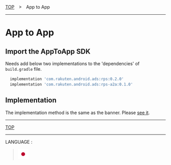 [TOP](/README.md#top)　>　App to App

---

# App to App

## Import the AppToApp SDK

Needs add below two implementations to the 'dependencies' of `build.gradle` file.
```gradle
  implementation 'com.rakuten.android.ads:rps:0.2.0'
  implementation 'com.rakuten.android.ads:rps-a2a:0.1.0'
```

## Implementation

The implementation method is the same as the banner. Please [see it](../bannerads/README.md).

---
[TOP](/README.md#top)

---
LANGUAGE :
> [![ja](/doc/lang/ja.png)](/doc/ja/a2a/README.md)
